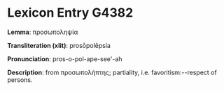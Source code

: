 # Lexicon Entry G4382

**Lemma**: προσωποληψία

**Transliteration (xlit)**: prosōpolēpsía

**Pronunciation**: pros-o-pol-ape-see'-ah

**Description**:
from προσωπολήπτης; partiality, i.e. favoritism:--respect of persons.
